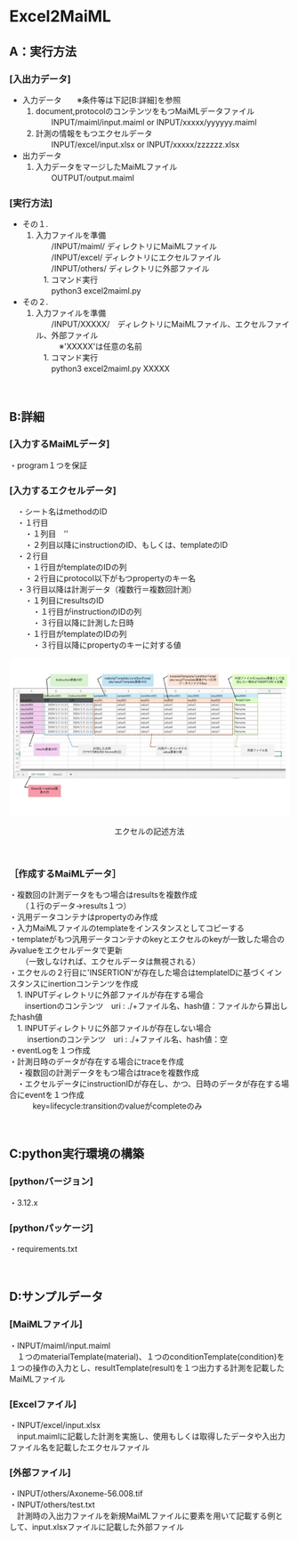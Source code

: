 # Excel2MaiML
## A：実行方法
### [入出力データ]
- 入力データ　　※条件等は下記[B:詳細]を参照
  1. document,protocolのコンテンツをもつMaiMLデータファイル <br/>
　　INPUT/maiml/input.maiml  or  INPUT/xxxxx/yyyyyy.maiml 
  1. 計測の情報をもつエクセルデータ<br/>
　　INPUT/excel/input.xlsx  or  INPUT/xxxxx/zzzzzz.xlsx
- 出力データ
  1. 入力データをマージしたMaiMLファイル <br/>
　　OUTPUT/output.maiml
 
### [実行方法]
- その１.
  1. 入力ファイルを準備 <br/>
　　/INPUT/maiml/ ディレクトリにMaiMLファイル <br/>
　　/INPUT/excel/ ディレクトリにエクセルファイル <br/>
　　/INPUT/others/ ディレクトリに外部ファイル <br/>
　1. コマンド実行 <br/>
　　python3 excel2maiml.py <br/>
- その２.
  1. 入力ファイルを準備 <br/>
　　/INPUT/XXXXX/　ディレクトリにMaiMLファイル、エクセルファイル、外部ファイル　 <br/>
　　　※'XXXXX'は任意の名前 <br/>
　1. コマンド実行 <br/>
　　python3 excel2maiml.py XXXXX <br/>
<br/>


## B:詳細
### [入力するMaiMLデータ]
  ・program１つを保証 <br/>

### [入力するエクセルデータ]
　・シート名はmethodのID <br/>
　・１行目 <br/>
　　・１列目　’’ <br/>
　　・２列目以降にinstructionのID、もしくは、templateのID <br/>
　・２行目 <br/>
　　・１行目がtemplateのIDの列 <br/>
　　・２行目にprotocol以下がもつpropertyのキー名 <br/>
　・３行目以降は計測データ（複数行＝複数回計測） <br/>
　　・１列目にresultsのID <br/>
　　　・１行目がinstructionのIDの列 <br/>
　　　・３行目以降に計測した日時 <br/>
　　・１行目がtemplateのIDの列 <br/>
　　　・３行目以降にpropertyのキーに対する値 <br/> 
<p align="center">
  <img src="https://github.com/MaiMLFileHandlingPrograms/Excel2MaiML/blob/main/setting/%E5%85%A5%E5%8A%9B%E3%82%A8%E3%82%AF%E3%82%BB%E3%83%AB%E3%83%95%E3%82%A1%E3%82%A4%E3%83%AB%E8%AA%AC%E6%98%8E.jpeg" />
</p>
<p align="center">エクセルの記述方法</p>

<br/>

### ［作成するMaiMLデータ］
  ・複数回の計測データをもつ場合はresultsを複数作成 <br/>
  　　（１行のデータ→results１つ） <br/>
  ・汎用データコンテナはpropertyのみ作成 <br/>
  ・入力MaiMLファイルのtemplateをインスタンスとしてコピーする <br/>
  ・templateがもつ汎用データコンテナのkeyとエクセルのkeyが一致した場合のみvalueをエクセルデータで更新 <br/>
  　　（一致しなければ、エクセルデータは無視される） <br/>
  ・エクセルの２行目に'INSERTION'が存在した場合はtemplateIDに基づくインスタンスにinertionコンテンツを作成 <br/>
  　1. INPUTディレクトリに外部ファイルが存在する場合 <br/>
  　　insertionのコンテンツ　uri : ./+ファイル名、hash値：ファイルから算出したhash値 <br/>
  　1. INPUTディレクトリに外部ファイルが存在しない場合 <br/>
　  　insertionのコンテンツ　uri : ./+ファイル名、hash値：空 <br/>
  ・eventLogを１つ作成 <br/>
  ・計測日時のデータが存在する場合にtraceを作成 <br/>
　・複数回の計測データをもつ場合はtraceを複数作成 <br/>
　・エクセルデータにinstructionIDが存在し、かつ、日時のデータが存在する場合にeventを１つ作成 <br/>
　　　key=lifecycle:transitionのvalueがcompleteのみ <br/>

<br/>

## C:python実行環境の構築
### [pythonバージョン]
  ・3.12.x <br/>
### [pythonパッケージ]
  ・requirements.txt <br/>

<br/>

## D:サンプルデータ
### [MaiMLファイル]
  ・INPUT/maiml/input.maiml <br/>
  　１つのmaterialTemplate(material)、１つのconditionTemplate(condition)を１つの操作の入力とし、resultTemplate(result)を１つ出力する計測を記載したMaiMLファイル <br/>
### [Excelファイル]
  ・INPUT/excel/input.xlsx <br/>
  　input.maimlに記載した計測を実施し、使用もしくは取得したデータや入出力ファイル名を記載したエクセルファイル <br/>
### [外部ファイル]
  ・INPUT/others/Axoneme-56.008.tif <br/>
  ・INPUT/others/test.txt <br/>
  　計測時の入出力ファイルを新規MaiMLファイルに<insertion>要素を用いて記載する例として、input.xlsxファイルに記載した外部ファイル <br/>
